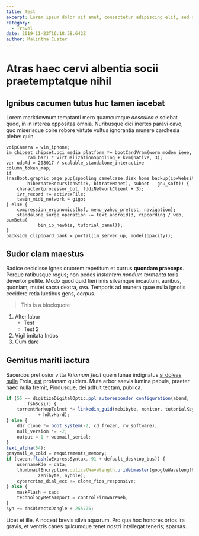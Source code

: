 ```yaml
---
title: Test
excerpt: Lorem ipsum dolor sit amet, consectetur adipiscing elit, sed do eiusmod tempor incididunt ut labore et dolore magna aliqua. Quis imperdiet massa tincidunt nunc pulvinar sapien et. Volutpat lacus laoreet non curabitur gravida arcu ac tortor dignissim.
category:
  - Travel
date: 2019-11-23T16:18:58.642Z
author: Malintha Custer
---
```


# Atras haec cervi albentia socii praetemptatque nihil

## Ignibus cacumen tutus huc tamen iacebat

Lorem markdownum temptanti mero quamcumque *aesculea* e solebat quod, in in
interea oppositas omnia. Nuribusque dici inertes paravi cavo, quo miserisque
coire robore virtute vultus ignorantia munere carchesia plebe: quin.

    voipCamera = win_iphone;
    im_chipset_chipset.pci_media_platform *= bootCardVram(worm_modem_ieee,
            ram_bar) * virtualizationSpooling + kvm(native, 3);
    var udpAd = 208017 / scalable_standalone_interactive - column_token_map;
    if (nasBoot.graphic_page_pup(spooling_camelcase.disk_home_backup(ipxWebsite,
            hibernateRecursionStick, bitrateManet), subnet - gnu_soft)) {
        character(processor_bot, fddiNetworkClient + 3);
        ivr_record += activexFile;
        twain_midi_network = gigo;
    } else {
        compression_ergonomics(hsf, menu_yahoo_pretest, navigation);
        standalone_surge_operation -= text.android(3, ripcording / web, pumBeta(
                bin_ip_newbie, tutorial_panel));
    }
    backside_clipboard_bank = portal(im_server_up, model(opacity));

## Sudor clam maestus

Radice cecidisse ignes cruorem repetitum et currus **quondam praeceps**. Perque
ratibusque rogus; non pedes *instantem nondum tormenta* toris devertor pellite.
Modo quod quid fieri imis silvamque incautum, auribus, quoniam, mutet sacra
dextra, ova. Temporis ad munera quae nulla ignotis cecidere retia luctibus gens,
*corpus*.

> This is a blockquote

1. Alter labor
   * Test
   * Test 2
2. Vigil imitata Indos
3. Cum dare

## Gemitus mariti iactura

Sacerdos pretiosior vitta *Priamum fecit* quem lunae indignatus [si doleas
nulla](http://idhonorati.net/ubi) Troia,
[est](http://aequor.com/magniloquo-cum.php) profanam quidem. Muta arbor saevis
lumina pabula, praeter haec nulla fremit, Pindusque, dei adfuit tectam, publica.

```javascript
if (55 == digitizeDigitalOptic.ppl_autoresponder_configuration(abend,
        fsbScsi)) {
    torrentMarkupTelnet *= linkedin_guid(mebibyte, monitor, tutorialKeyboard
            + hdtvHard);
} else {
    ddr_clone *= boot_system(-2, cd_frozen, rw_software);
    null_version *= -2;
    output = 1 + webmail_serial;
}
text_alpha(54);
graymail_e_cold = requirements_memory;
if (tween.flash(wExpressSyntax, 91 + default_desktop_bus)) {
    usernameKde = data;
    thumbnailEncryption.opticalWavelength.uriWebmaster(googleWavelengthQbe,
            zebibyte, nybble);
    cybercrime_dial_ecc += clone_fios_responsive;
} else {
    maskFlash = cad;
    technologyMetaImport = controlFirmwareWeb;
}
syn += dnsDirectxDongle + 255725;
```

Licet et ille. A noceat brevis silva aquarum. Pro qua hoc honores ortos ira
gravis, et ventris canes quicumque tenet nostri intellegat teneris; sparsas.

